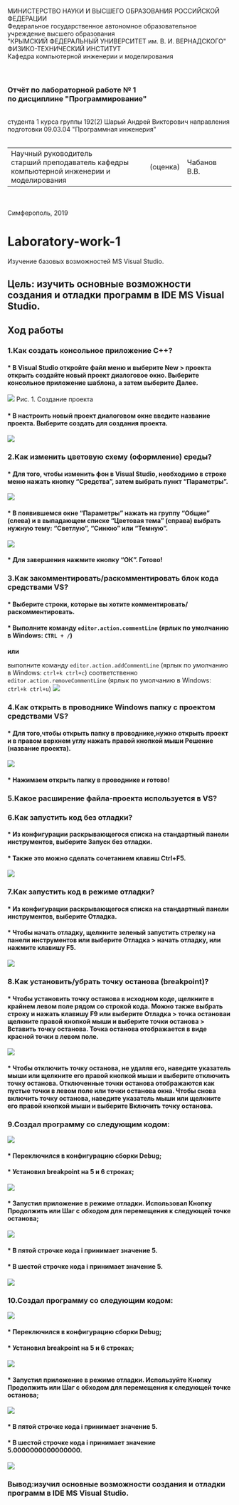МИНИСТЕРСТВО НАУКИ  И ВЫСШЕГО ОБРАЗОВАНИЯ РОССИЙСКОЙ ФЕДЕРАЦИИ  
Федеральное государственное автономное образовательное учреждение высшего образования  
"КРЫМСКИЙ ФЕДЕРАЛЬНЫЙ УНИВЕРСИТЕТ им. В. И. ВЕРНАДСКОГО"  
ФИЗИКО-ТЕХНИЧЕСКИЙ ИНСТИТУТ  
Кафедра компьютерной инженерии и моделирования
<br/><br/>
​
### Отчёт по лабораторной работе № 1<br/> по дисциплине "Программирование"
<br/>
​
студента 1 курса группы 192(2)  
Шарый Андрей Викторович 
направления подготовки 09.03.04 "Программная инженерия"  
<br/>
​
<table>
<tr><td>Научный руководитель<br/> старший преподаватель кафедры<br/> компьютерной инженерии и моделирования</td>
<td>(оценка)</td>
<td>Чабанов В.В.</td>
</tr>
</table>
<br/><br/>
​
Симферополь, 2019


# Laboratory-work-1
Изучение базовых возможностей MS Visual Studio.
## **Цель:** изучить основные возможности создания и отладки программ в IDE MS Visual Studio.
## **Ход работы**
### 1.Как создать консольное приложение С++?
#### * В Visual Studio откройте  **файл**  меню и выберите  **New**  >  **проекта**  открыть  **создайте новый проект**  диалоговое окно.  Выберите  **консольное приложение**  шаблона, а затем выберите  **Далее**.
![](https://docs.microsoft.com/ru-ru/cpp/build/media/vs2019-choose-console-app.png?view=vs-2019)
Рис. 1. Создание проекта
#### * В  **настроить новый проект**  диалоговом окне введите  название проекта.  Выберите  **создать**  для создания проекта.
![](https://docs.microsoft.com/ru-ru/cpp/build/media/vs2019-configure-new-project-hello-world.png?view=vs-2019)
### 2.Как изменить цветовую схему (оформление) среды?
#### * Для того, чтобы изменить фон в Visual Studio, необходимо в строке меню нажать кнопку “Средства”, затем выбрать пункт “Параметры”.
![](https://sun9-28.userapi.com/c855128/v855128310/f423b/2FYB_GwEUYY.jpg)
#### * В появившемся окне “Параметры” нажать на группу “Общие” (слева) и в выпадающем списке “Цветовая тема” (справа) выбрать нужную тему: “Светлую”, “Синюю” или “Темную”.
![](https://vscode.ru/wp-content/uploads/2016/08/changeThemeInVisualStudio2.png)
#### * Для завершения нажмите кнопку “ОК”. Готово!
### 3.Как закомментировать/раскомментировать блок кода средствами VS?
#### * Выберите строки, которые вы хотите комментировать/раскомментировать.
#### * Выполните команду  `editor.action.commentLine`  (ярлык по умолчанию в Windows:  `CTRL + /`)

**или**

выполните команду  `editor.action.addCommentLine`  (ярлык по умолчанию в Windows:  `ctrl+k ctrl+c`) соответственно  `editor.action.removeCommentLine`  (ярлык по умолчанию в Windows:  `ctrl+k ctrl+u`)
![](https://sun9-62.userapi.com/c855128/v855128310/f42c5/e0eggVLz8UM.jpg)
### 4.Как открыть в проводнике Windows папку с проектом средствами VS?
#### * Для того,чтобы открыть папку в проводнике,нужно открыть проект и в правом верхнем углу нажать правой кнопкой мыши **Решение (название проекта)**.
![](https://sun9-60.userapi.com/c855128/v855128945/f96e2/Gq0QO1-zX44.jpg)
#### * Нажимаем **открыть папку в проводнике** и готово!
### 5.Какое расширение файла-проекта используется в VS?

### 6.Как запустить код без отладки?
#### * Из **конфигурации** раскрывающегося списка на **стандартный** панели инструментов, выберите **Запуск без отладки**.
#### * Также это можно сделать сочетанием клавиш **Ctrl+F5**.
![](https://sun9-25.userapi.com/c855128/v855128427/f932d/8_69gYFqi3Q.jpg)
### 7.Как запустить код в режиме отладки?
#### * Из **конфигурации** раскрывающегося списка на **стандартный** панели инструментов, выберите **Отладка**.
#### * Чтобы начать отладку, щелкните зеленый **запустить** стрелку на панели инструментов или выберите **Отладка** > **начать отладку**, или нажмите клавишу **F5**.
![](https://sun9-25.userapi.com/c855128/v855128427/f932d/8_69gYFqi3Q.jpg)
### 8.Как установить/убрать точку останова (breakpoint)?
#### * Чтобы установить точку останова в исходном коде, щелкните в крайнем левом поле рядом со строкой кода.  Можно также выбрать строку и нажать клавишу  **F9**  или выберите  **Отладка**  >  **точка останова**и щелкните правой кнопкой мыши и выберите  **точки останова**  >  **Вставить точку останова**.  Точка останова отображается в виде красной точки в левом поле.
![](https://sun9-49.userapi.com/c853624/v853624427/1008b4/sCqye8D4wm4.jpg)
#### * Чтобы отключить точку останова, не удаляя его, наведите указатель мыши или щелкните его правой кнопкой мыши и выберите  **отключить точку останова**.  Отключенные точки останова отображаются как пустые точки в левом поле или  **точки останова**  окна.  Чтобы снова включить точку останова, наведите указатель мыши или щелкните его правой кнопкой мыши и выберите  **Включить точку останова**.
### 9.Создал программу со следующим кодом:
![](https://sun9-5.userapi.com/c851032/v851032427/1c7bdb/4nwb1lY3oEc.jpg)
#### * Переключился в конфигурацию сборки **Debug**;
#### * Установил breakpoint на 5 и 6 строках;
![](https://sun9-9.userapi.com/c851220/v851220098/1d4d9e/rzGhOzOwfbs.jpg)
#### * Запустил приложение в режиме отладки. Использовал Кнопку **Продолжить** или **Шаг с обходом** для перемещения к следующей точке останова;
![](https://sun9-5.userapi.com/c851032/v851032098/1c50a9/rdWaaQkhmW8.jpg)
#### * В пятой строчке кода i принимает значение 5.
#### * В шестой строчке кода i принимает значение 5.
![](https://sun9-44.userapi.com/c851032/v851032098/1c50d5/0aiuK5EWGa0.jpg)
### 10.Создал программу со следующим кодом:
![](https://sun9-67.userapi.com/c851032/v851032098/1c5103/S6y0R1pR3ic.jpg)
#### * Переключился в конфигурацию сборки **Debug**;
#### * Установил breakpoint на 5 и 6 строках;
![](https://sun9-39.userapi.com/c851220/v851220098/1d4ce7/0Iiz7RKjABI.jpg)
#### * Запустил приложение в режиме отладки. Используйте Кнопку **Продолжить** или **Шаг с обходом** для перемещения к следующей точке останова;
![](https://sun9-30.userapi.com/c851032/v851032098/1c5147/0YMQFoUplmY.jpg)
#### * В пятой строчке кода i принимает значение 5.
#### * В шестой строчке кода i принимает значение 5.0000000000000000.
![](https://sun9-31.userapi.com/c851220/v851220098/1d4d70/FcO2QVKG0nE.jpg)
### Вывод:изучил основные возможности создания и отладки программ в IDE MS Visual Studio.
